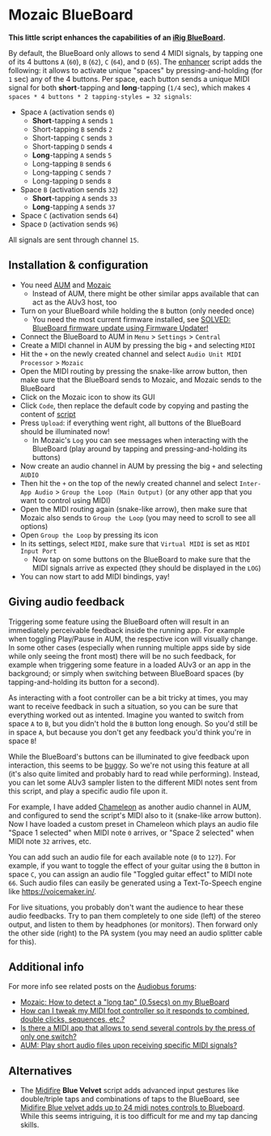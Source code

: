 # Mozaic BlueBoard

**This little script enhances the capabilities of an [iRig BlueBoard](https://www.ikmultimedia.com/products/irigblueboard/).**

By default, the BlueBoard only allows to send 4 MIDI signals, by tapping one of its 4 buttons `A` (`60`), `B` (`62`), `C` (`64`), and `D` (`65`). The [enhancer](https://raw.githubusercontent.com/jmuheim/mozaic-blueboard/master/enhancer) script adds the following: it allows to activate unique "spaces" by pressing-and-holding (for `1` sec) any of the 4 buttons. Per space, each button sends a unique MIDI signal for both **short**-tapping and **long**-tapping (`1/4` sec), which makes `4 spaces * 4 buttons * 2 tapping-styles = 32 signals`:

- Space `A` (activation sends `0`)
    - **Short**-tapping `A` sends `1`
    - Short-tapping `B` sends `2`
    - Short-tapping `C` sends `3`
    - Short-tapping `D` sends `4`
    - **Long**-tapping `A` sends `5`
    - Long-tapping `B` sends `6`
    - Long-tapping `C` sends `7`
    - Long-tapping `D` sends `8`
- Space `B` (activation sends `32`)
    - **Short**-tapping `A` sends `33`
    - **Long**-tapping `A` sends `37`
- Space `C` (activation sends `64`)
- Space `D` (activation sends `96`)

All signals are sent through channel `15`.

## Installation & configuration

- You need [AUM](https://apps.apple.com/us/app/aum-audio-mixer/id1055636344) and [Mozaic](https://apps.apple.com/us/app/mozaic-plugin-workshop/id1457962653)
    - Instead of AUM, there might be other similar apps available that can act as the AUv3 host, too
- Turn on your BlueBoard while holding the `B` button (only needed once)
    - You need the most current firmware installed, see [SOLVED: BlueBoard firmware update using Firmware Updater!](https://cgi.ikmultimedia.com/ikforum/viewtopic.php?f=9&t=24780)
- Connect the BlueBoard to AUM in `Menu` > `Settings` > `Central`
- Create a MIDI channel in AUM by pressing the big `+` and selecting `MIDI`
- Hit the `+` on the newly created channel and select `Audio Unit MIDI Processor` > `Mozaic`
- Open the MIDI routing by pressing the snake-like arrow button, then make sure that the BlueBoard sends to Mozaic, and Mozaic sends to the BlueBoard
- Click on the Mozaic icon to show its GUI
- Click `Code`, then replace the default code by copying and pasting the content of [script](https://raw.githubusercontent.com/jmuheim/mozaic-blueboard/master/script)
- Press `Upload`: if everything went right, all buttons of the BlueBoard should be illuminated now!
    - In Mozaic's `Log` you can see messages when interacting with the BlueBoard (play around by tapping and pressing-and-holding its buttons)
- Now create an audio channel in AUM by pressing the big `+` and selecting `AUDIO`
- Then hit the `+` on the top of the newly created channel and select `Inter-App Audio` > `Group the Loop (Main Output)` (or any other app that you want to control using MIDI)
- Open the MIDI routing again (snake-like arrow), then make sure that Mozaic also sends to `Group the Loop` (you may need to scroll to see all options)
- Open `Group the Loop` by pressing its icon
- In its settings, select `MIDI`, make sure that `Virtual MIDI` is set as `MIDI Input Port`
    - Now tap on some buttons on the BlueBoard to make sure that the MIDI signals arrive as expected (they should be displayed in the `LOG`)
- You can now start to add MIDI bindings, yay!

## Giving audio feedback

Triggering some feature using the BlueBoard often will result in an immediately perceivable feedback inside the running app. For example when toggling Play/Pause in AUM, the respective icon will visually change. In some other cases (especially when running multiple apps side by side while only seeing the front most) there will be no such feedback, for example when triggering some feature in a loaded AUv3 or an app in the background; or simply when switching between BlueBoard spaces (by tapping-and-holding its button for a second).

As interacting with a foot controller can be a bit tricky at times, you may want to receive feedback in such a situation, so you can be sure that everything worked out as intented. Imagine you wanted to switch from space `A` to `B`, but you didn't hold the `B` button long enough. So you'd still be in space `A`, but because you don't get any feedback you'd think you're in space `B`!

While the BlueBoard's buttons can be illuminated to give feedback upon interaction, this seems to be [buggy](https://forum.audiob.us/discussion/comment/831829/#Comment_831829). So we're not using this feature at all (it's also quite limited and probably hard to read while performing). Instead, you can let some AUv3 sampler listen to the different MIDI notes sent from this script, and play a specific audio file upon it.

For example, I have added [Chameleon](https://apps.apple.com/us/app/chameleon-auv3-sampler-plugin/id1456474953) as another audio channel in AUM, and configured to send the script's MIDI also to it (snake-like arrow button). Now I have loaded a custom preset in Chameleon which plays an audio file "Space 1 selected" when MIDI note `0` arrives, or "Space 2 selected" when MIDI note `32` arrives, etc.

You can add such an audio file for each available note (`0` to `127`). For example, if you want to toggle the effect of your guitar using the `B` button in space `C`, you can assign an audio file "Toggled guitar effect" to MIDI note `66`. Such audio files can easily be generated using a Text-To-Speech engine like <https://voicemaker.in/>.

For live situations, you probably don't want the audience to hear these audio feedbacks. Try to pan them completely to one side (left) of the stereo output, and listen to them by headphones (or monitors). Then forward only the other side (right) to the PA system (you may need an audio splitter cable for this).

## Additional info

For more info see related posts on the [Audiobus forums](https://forum.audiob.us/):

- [Mozaic: How to detect a "long tap" (0.5secs) on my BlueBoard](https://forum.audiob.us/discussion/39866/mozaic-how-to-detect-a-long-tap-0-5secs-on-my-blueboard)
- [How can I tweak my MIDI foot controller so it responds to combined, double clicks, sequences, etc.?](https://forum.audiob.us/discussion/39720/how-can-i-tweak-my-midi-foot-controller-so-it-responds-to-combined-double-clicks-sequences-etc)
- [Is there a MIDI app that allows to send several controls by the press of only one switch?](https://forum.audiob.us/discussion/39721/is-there-a-midi-app-that-allows-to-send-several-controls-by-the-press-of-only-one-switch#latest)
- [AUM: Play short audio files upon receiving specific MIDI signals?](https://forum.audiob.us/discussion/40256/aum-play-short-audio-files-upon-receiving-specific-midi-signals#latest)

## Alternatives

- The [Midifire](https://apps.apple.com/us/app/midifire/id906600872) **Blue Velvet** script adds advanced input gestures like double/triple taps and combinations of taps to the BlueBoard, see [Midifire Blue velvet adds up to 24 midi notes controls to Blueboard](https://forum.audiob.us/discussion/29902/midifire-blue-velvet-adds-up-to-24-midi-notes-controls-to-blueboard/p1). While this seems intriguing, it is too difficult for me and my tap dancing skills.

